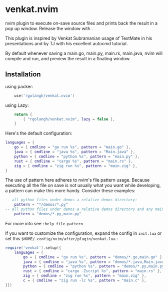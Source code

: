 # venkat.nvim
nvim plugin to execute on-save source files and prints back the result in a pop up window.
Release the window with <ESC>.

This plugin is inspired by Venkat Subramanian usage of TextMate in his presentations
and by TJ with his excellent autocmd tutorial.

By default whenever saving a main.go, main.py, main.rs, main.java, nvim will compile and run, and preview 
the result in a floating window.

## Installation

using packer:

```lua
    use('rgolangh/venkat.nvim')
```
using Lazy:

```lua
    return {
        { "rgolangh/venkat.nvim", lazy = false },
    }
```

Here's the default configuration:

```lua
languages = {
    go = { cmdline = "go run %s", pattern = "main.go" },
    java = { cmdline = "java %s", pattern = "Main.java" },
    python = { cmdline = "python %s", pattern = "main.py" },
    rust = { cmdline = "cargo %s", pattern = "main.rs" },
    zig = { cmdline = "zig run %s", pattern = "main.zig" },
}

```

The use of pattern here adheres to nvim's file pattern usage. 
Because executing all the file on save is not usually what you want while developing, a pattern can make this 
more handy. Consider these examples:
```lua
-- all python files under demos a relative demos directory:
    pattern = "*/demos/*.py"
-- all python files under demos a relative demos directory and any main.py:
    pattern = "demos/*.py,main.py"
```

For more info see `:help file-pattern`

If you want to customize the configuration, expand the config in `init.lua` or set this `$HOME/.config/nvim/after/plugin/venkat.lua` :

```lua
require('venkat').setup({
    languages = {
        go = { cmdline = "go run %s", pattern = "demos/*.go,main.go" },
        java = { cmdline = "java %s", pattern = "demos/*.java,Main.java" },
        python = { cmdline = "python %s", pattern = "demos/*.py,main.py" },
        rust = { cmdline = "cargo -Zscript %s", pattern = "main.rs" },
        zig = { cmdline = "zig run %s", pattern = "main.zig" },
        c = { cmdline = "zig run -lc %s", pattern = "main.c" },
}})
```

